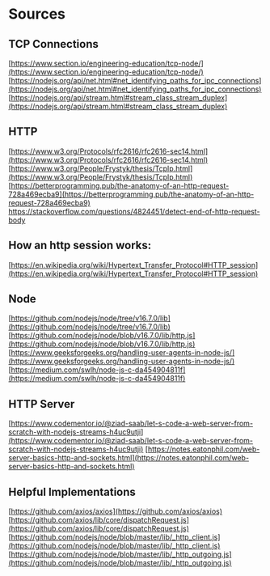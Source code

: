 # Sources

## TCP Connections
[https://www.section.io/engineering-education/tcp-node/](https://www.section.io/engineering-education/tcp-node/)
[https://nodejs.org/api/net.html#net_identifying_paths_for_ipc_connections](https://nodejs.org/api/net.html#net_identifying_paths_for_ipc_connections)
[https://nodejs.org/api/stream.html#stream_class_stream_duplex](https://nodejs.org/api/stream.html#stream_class_stream_duplex)

## HTTP
[https://www.w3.org/Protocols/rfc2616/rfc2616-sec14.html](https://www.w3.org/Protocols/rfc2616/rfc2616-sec14.html)
[https://www.w3.org/People/Frystyk/thesis/TcpIp.html](https://www.w3.org/People/Frystyk/thesis/TcpIp.html)
[https://betterprogramming.pub/the-anatomy-of-an-http-request-728a469ecba9](https://betterprogramming.pub/the-anatomy-of-an-http-request-728a469ecba9)
[https://stackoverflow.com/questions/4824451/detect-end-of-http-request-body
](https://stackoverflow.com/questions/4824451/detect-end-of-http-request-body)

## How an http session works:
[https://en.wikipedia.org/wiki/Hypertext_Transfer_Protocol#HTTP_session](https://en.wikipedia.org/wiki/Hypertext_Transfer_Protocol#HTTP_session)

## Node
[https://github.com/nodejs/node/tree/v16.7.0/lib](https://github.com/nodejs/node/tree/v16.7.0/lib)
[https://github.com/nodejs/node/blob/v16.7.0/lib/http.js](https://github.com/nodejs/node/blob/v16.7.0/lib/http.js)
[https://www.geeksforgeeks.org/handling-user-agents-in-node-js/](https://www.geeksforgeeks.org/handling-user-agents-in-node-js/)
[https://medium.com/swlh/node-js-c-da454904811f](https://medium.com/swlh/node-js-c-da454904811f)

## HTTP Server
[https://www.codementor.io/@ziad-saab/let-s-code-a-web-server-from-scratch-with-nodejs-streams-h4uc9utji](https://www.codementor.io/@ziad-saab/let-s-code-a-web-server-from-scratch-with-nodejs-streams-h4uc9utji)
[https://notes.eatonphil.com/web-server-basics-http-and-sockets.html](https://notes.eatonphil.com/web-server-basics-http-and-sockets.html)

## Helpful Implementations
[https://github.com/axios/axios](https://github.com/axios/axios)
[https://github.com/axios/lib/core/dispatchRequest.js](https://github.com/axios/lib/core/dispatchRequest.js)
[https://github.com/nodejs/node/blob/master/lib/_http_client.js](https://github.com/nodejs/node/blob/master/lib/_http_client.js)
[https://github.com/nodejs/node/blob/master/lib/_http_outgoing.js](https://github.com/nodejs/node/blob/master/lib/_http_outgoing.js)
